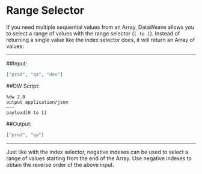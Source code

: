 # Range Selector

If you need multiple sequential values from an Array, DataWeave allows you to select a range of values with the range selector (`[ to ]`). Instead of returning a single value like the index selector does, it will return an Array of values:

---
##Input:
```json
["prod", "qa", "dev"]
```

##DW Script:
```dw
%dw 2.0
output application/json
—--
payload[0 to 1]
```
##Output:
```json
["prod", "qa"]
```
---

Just like with the index selector, negative indexes can be used to select a range of values starting from the end of the Array. Use negative indexes to obtain the reverse order of the above input.
